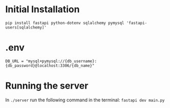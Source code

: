 # Initial Installation
```pip install fastapi python-dotenv sqlalchemy pymysql 'fastapi-users[sqlalchemy]'```

# .env
```DB_URL = "mysql+pymysql://{db_username}:{db_password}@localhost:3306/{db_name}"```

# Running the server
In ```./server``` run the following command in the terminal:
```fastapi dev main.py```
